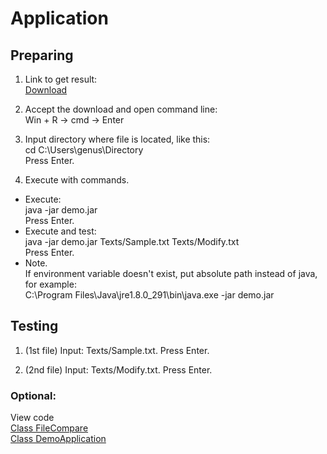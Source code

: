 # Application
## Preparing

1. Link to get result:  
[Download](https://github.com/Alexxx180/Genus/raw/main/Leve%201/Result/demo.jar)

2. Accept the download and open command line:  
Win + R -> cmd -> Enter

3. Input directory where file is located, like this:  
cd C:\Users\genus\Directory  
Press Enter.

4. Execute with commands.  
  
* Execute:  
java -jar demo.jar  
Press Enter.  
* Execute and test:  
java -jar demo.jar Texts/Sample.txt Texts/Modify.txt  
Press Enter.  
* Note.  
If environment variable doesn't exist, put absolute path instead of java, for example:  
C:\Program Files\Java\jre1.8.0_291\bin\java.exe -jar demo.jar

## Testing

1. (1st file) Input: Texts/Sample.txt. Press Enter.

2. (2nd file) Input: Texts/Modify.txt. Press Enter.

### Optional:  
View code  
[Class FileCompare](https://github.com/Alexxx180/Genus/blob/main/Leve%201/Maven/demo/src/main/java/compare/FileCompare.java)  
[Class DemoApplication](https://github.com/Alexxx180/Genus/blob/main/Leve%201/Maven/demo/src/main/java/com/example/demo/DemoApplication.java)